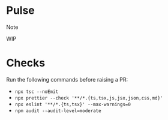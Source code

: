 # Pulse

> [!Note]
> WIP

# Checks

Run the following commands before raising a PR:

- `npx tsc --noEmit`
- `npx prettier --check '**/*.{ts,tsx,js,jsx,json,css,md}'`
- `npx eslint '**/*.{ts,tsx}' --max-warnings=0`
- `npm audit --audit-level=moderate`
